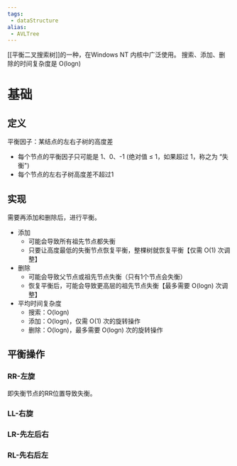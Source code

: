 ```yaml
---
tags:
 - dataStructure 
alias:
 - AVLTree
---
```

[[平衡二叉搜索树]]的一种，在Windows NT 内核中广泛使用。
搜索、添加、删除的时间复杂度是 O(logn)
# 基础
## 定义
平衡因子：某结点的左右子树的高度差
- 每个节点的平衡因子只可能是 1、0、-1 (绝对值 ≤ 1，如果超过 1，称之为 “失衡")
- 每个节点的左右子树高度差不超过1
## 实现
需要再添加和删除后，进行平衡。
- 添加
	- 可能会导致所有祖先节点都失衡
	- 只要让高度最低的失衡节点恢复平衡，整棵树就恢复平衡【仅需 O(1) 次调整】
- 删除
	- 可能会导致父节点或祖先节点失衡（只有1个节点会失衡）
	- 恢复平衡后，可能会导致更高层的祖先节点失衡【最多需要 O(logn) 次调整】
- 平均时间复杂度
	- 搜索：O(logn)
	- 添加：O(logn)，仅需 O(1) 次的旋转操作
	- 删除：O(logn)，最多需要 O(logn) 次的旋转操作
## 平衡操作
### RR-左旋
即失衡节点的RR位置导致失衡。
### LL-右旋
### LR-先左后右
### RL-先右后左

